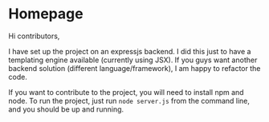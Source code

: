 # Homepage
Hi contributors,

I have set up the project on an expressjs backend. I did this just to have a templating engine available (currently using JSX). If you guys
want another backend solution (different language/framework), I am happy to refactor the code.

If you want to contribute to the project, you will need to install npm and node.
To run the project, just run `node server.js` from the command line, and you should be up and running.
